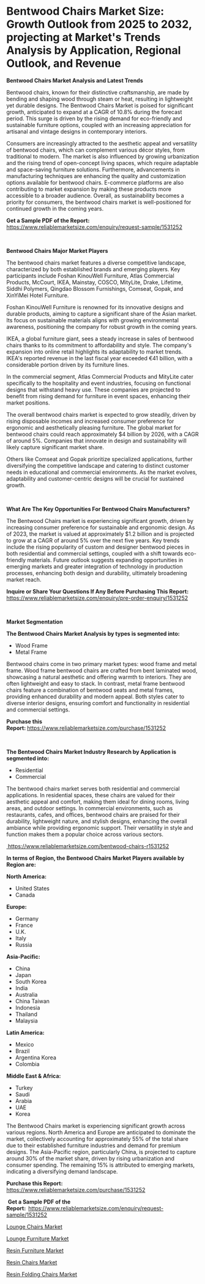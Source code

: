 <p><h1>Bentwood Chairs Market Size: Growth Outlook from 2025 to 2032, projecting at Market's Trends Analysis by Application, Regional Outlook, and Revenue</h1></p><p><strong>Bentwood Chairs Market Analysis and Latest Trends</strong></p>
<p><p>Bentwood chairs, known for their distinctive craftsmanship, are made by bending and shaping wood through steam or heat, resulting in lightweight yet durable designs. The Bentwood Chairs Market is poised for significant growth, anticipated to expand at a CAGR of 10.8% during the forecast period. This surge is driven by the rising demand for eco-friendly and sustainable furniture options, coupled with an increasing appreciation for artisanal and vintage designs in contemporary interiors.</p><p>Consumers are increasingly attracted to the aesthetic appeal and versatility of bentwood chairs, which can complement various décor styles, from traditional to modern. The market is also influenced by growing urbanization and the rising trend of open-concept living spaces, which require adaptable and space-saving furniture solutions. Furthermore, advancements in manufacturing techniques are enhancing the quality and customization options available for bentwood chairs. E-commerce platforms are also contributing to market expansion by making these products more accessible to a broader audience. Overall, as sustainability becomes a priority for consumers, the bentwood chairs market is well-positioned for continued growth in the coming years.</p></p>
<p><strong>Get a Sample PDF of the Report:&nbsp;</strong> <a href="https://www.reliablemarketsize.com/enquiry/request-sample/1531252?utm_campaign=1898&utm_medium=2&utm_source=Github&utm_content=ia&utm_term=04042025&utm_id=bentwood-chairs">https://www.reliablemarketsize.com/enquiry/request-sample/1531252</a></p>
<p>&nbsp;</p>
<p><strong>Bentwood Chairs Major Market Players</strong></p>
<p><p>The bentwood chairs market features a diverse competitive landscape, characterized by both established brands and emerging players. Key participants include Foshan KinouWell Furniture, Atlas Commercial Products, McCourt, IKEA, Mainstay, COSCO, MityLite, Drake, Lifetime, Siddhi Polymers, Qingdao Blossom Furnishings, Comseat, Gopak, and XinYiMei Hotel Furniture.</p><p>Foshan KinouWell Furniture is renowned for its innovative designs and durable products, aiming to capture a significant share of the Asian market. Its focus on sustainable materials aligns with growing environmental awareness, positioning the company for robust growth in the coming years.</p><p>IKEA, a global furniture giant, sees a steady increase in sales of bentwood chairs thanks to its commitment to affordability and style. The company's expansion into online retail highlights its adaptability to market trends. IKEA's reported revenue in the last fiscal year exceeded €41 billion, with a considerable portion driven by its furniture lines.</p><p>In the commercial segment, Atlas Commercial Products and MityLite cater specifically to the hospitality and event industries, focusing on functional designs that withstand heavy use. These companies are projected to benefit from rising demand for furniture in event spaces, enhancing their market positions.</p><p>The overall bentwood chairs market is expected to grow steadily, driven by rising disposable incomes and increased consumer preference for ergonomic and aesthetically pleasing furniture. The global market for bentwood chairs could reach approximately $4 billion by 2026, with a CAGR of around 5%. Companies that innovate in design and sustainability will likely capture significant market share. </p><p>Others like Comseat and Gopak prioritize specialized applications, further diversifying the competitive landscape and catering to distinct customer needs in educational and commercial environments. As the market evolves, adaptability and customer-centric designs will be crucial for sustained growth.</p></p>
<p>&nbsp;</p>
<p><strong>What Are The Key Opportunities For Bentwood Chairs Manufacturers?</strong></p>
<p><p>The Bentwood Chairs market is experiencing significant growth, driven by increasing consumer preference for sustainable and ergonomic design. As of 2023, the market is valued at approximately $1.2 billion and is projected to grow at a CAGR of around 5% over the next five years. Key trends include the rising popularity of custom and designer bentwood pieces in both residential and commercial settings, coupled with a shift towards eco-friendly materials. Future outlook suggests expanding opportunities in emerging markets and greater integration of technology in production processes, enhancing both design and durability, ultimately broadening market reach.</p></p>
<p><strong>Inquire or Share Your Questions If Any Before Purchasing This Report:</strong> <a href="https://www.reliablemarketsize.com/enquiry/pre-order-enquiry/1531252?utm_campaign=1898&utm_medium=2&utm_source=Github&utm_content=ia&utm_term=04042025&utm_id=bentwood-chairs">https://www.reliablemarketsize.com/enquiry/pre-order-enquiry/1531252</a></p>
<p>&nbsp;</p>
<p><strong>Market Segmentation</strong></p>
<p><strong>The Bentwood Chairs Market Analysis by types is segmented into:</strong></p>
<p><ul><li>Wood Frame</li><li>Metal Frame</li></ul></p>
<p><p>Bentwood chairs come in two primary market types: wood frame and metal frame. Wood frame bentwood chairs are crafted from bent laminated wood, showcasing a natural aesthetic and offering warmth to interiors. They are often lightweight and easy to stack. In contrast, metal frame bentwood chairs feature a combination of bentwood seats and metal frames, providing enhanced durability and modern appeal. Both styles cater to diverse interior designs, ensuring comfort and functionality in residential and commercial settings.</p></p>
<p><strong>Purchase this Report:&nbsp;</strong><a href="https://www.reliablemarketsize.com/purchase/1531252?utm_campaign=1898&utm_medium=2&utm_source=Github&utm_content=ia&utm_term=04042025&utm_id=bentwood-chairs">https://www.reliablemarketsize.com/purchase/1531252</a></p>
<p>&nbsp;</p>
<p><strong>The Bentwood Chairs Market Industry Research by Application is segmented into:</strong></p>
<p><ul><li>Residential</li><li>Commercial</li></ul></p>
<p><p>The bentwood chairs market serves both residential and commercial applications. In residential spaces, these chairs are valued for their aesthetic appeal and comfort, making them ideal for dining rooms, living areas, and outdoor settings. In commercial environments, such as restaurants, cafes, and offices, bentwood chairs are praised for their durability, lightweight nature, and stylish designs, enhancing the overall ambiance while providing ergonomic support. Their versatility in style and function makes them a popular choice across various sectors.</p></p>
<p><a href="https://www.reliablemarketsize.com/bentwood-chairs-r1531252?utm_campaign=1898&utm_medium=2&utm_source=Github&utm_content=ia&utm_term=04042025&utm_id=bentwood-chairs">&nbsp;https://www.reliablemarketsize.com/bentwood-chairs-r1531252</a></p>
<p><strong>In terms of Region, the Bentwood Chairs Market Players available by Region are:</strong></p>
<p>
    <p> <strong> North America: </strong>
        <ul>
            <li>United States</li>
            <li>Canada</li>
        </ul>
        </p> 
    <p> <strong> Europe: </strong>
        <ul>
            <li>Germany</li>
            <li>France</li>
            <li>U.K.</li>
            <li>Italy</li>
            <li>Russia</li>
        </ul>
        </p> 
    <p> <strong> Asia-Pacific: </strong>
        <ul>
            <li>China</li>
            <li>Japan</li>
            <li>South Korea</li>
            <li>India</li>
            <li>Australia</li>
            <li>China Taiwan</li>
            <li>Indonesia</li>
            <li>Thailand</li>
            <li>Malaysia</li>
        </ul>
        </p> 
    <p> <strong> Latin America: </strong>
        <ul>
            <li>Mexico</li>
            <li>Brazil</li>
            <li>Argentina Korea</li>
            <li>Colombia</li>
        </ul>
        </p> 
    <p> <strong> Middle East & Africa: </strong>
        <ul>
            <li>Turkey</li>
            <li>Saudi</li>
            <li>Arabia</li>
            <li>UAE</li>
            <li>Korea</li>
        </ul>
    </p>
    </p>
<p><p>The Bentwood Chairs market is experiencing significant growth across various regions. North America and Europe are anticipated to dominate the market, collectively accounting for approximately 55% of the total share due to their established furniture industries and demand for premium designs. The Asia-Pacific region, particularly China, is projected to capture around 30% of the market share, driven by rising urbanization and consumer spending. The remaining 15% is attributed to emerging markets, indicating a diversifying demand landscape.</p></p>
<p><strong>Purchase this Report: </strong><a href="https://www.reliablemarketsize.com/purchase/1531252?utm_campaign=1898&utm_medium=2&utm_source=Github&utm_content=ia&utm_term=04042025&utm_id=bentwood-chairs">https://www.reliablemarketsize.com/purchase/1531252</a></p>
<p>&nbsp;<strong>Get a Sample PDF of the Report:&nbsp;&nbsp;</strong><a href="https://www.reliablemarketsize.com/enquiry/request-sample/1531252?utm_campaign=1898&utm_medium=2&utm_source=Github&utm_content=ia&utm_term=04042025&utm_id=bentwood-chairs">https://www.reliablemarketsize.com/enquiry/request-sample/1531252</a></p>
<p><strong></strong></p>
<p><p><a href="https://github.com/marfosamiko7/Market-Research-Report-List-1/blob/main/lounge-chairs-market.md?utm_campaign=1898&utm_medium=2&utm_source=Github&utm_content=ia&utm_term=04042025&utm_id=bentwood-chairs">Lounge Chairs Market</a></p><p><a href="https://github.com/bawksmaedamu/Market-Research-Report-List-1/blob/main/lounge-furniture-market.md?utm_campaign=1898&utm_medium=2&utm_source=Github&utm_content=ia&utm_term=04042025&utm_id=bentwood-chairs">Lounge Furniture Market</a></p><p><a href="https://github.com/agemakisel4b/Market-Research-Report-List-1/blob/main/resin-furniture-market.md?utm_campaign=1898&utm_medium=2&utm_source=Github&utm_content=ia&utm_term=04042025&utm_id=bentwood-chairs">Resin Furniture Market</a></p><p><a href="https://github.com/grimssummouc/Market-Research-Report-List-1/blob/main/resin-chairs-market.md?utm_campaign=1898&utm_medium=2&utm_source=Github&utm_content=ia&utm_term=04042025&utm_id=bentwood-chairs">Resin Chairs Market</a></p><p><a href="https://github.com/gierlravasty/Market-Research-Report-List-1/blob/main/resin-folding-chairs-market.md?utm_campaign=1898&utm_medium=2&utm_source=Github&utm_content=ia&utm_term=04042025&utm_id=bentwood-chairs">Resin Folding Chairs Market</a></p></p>